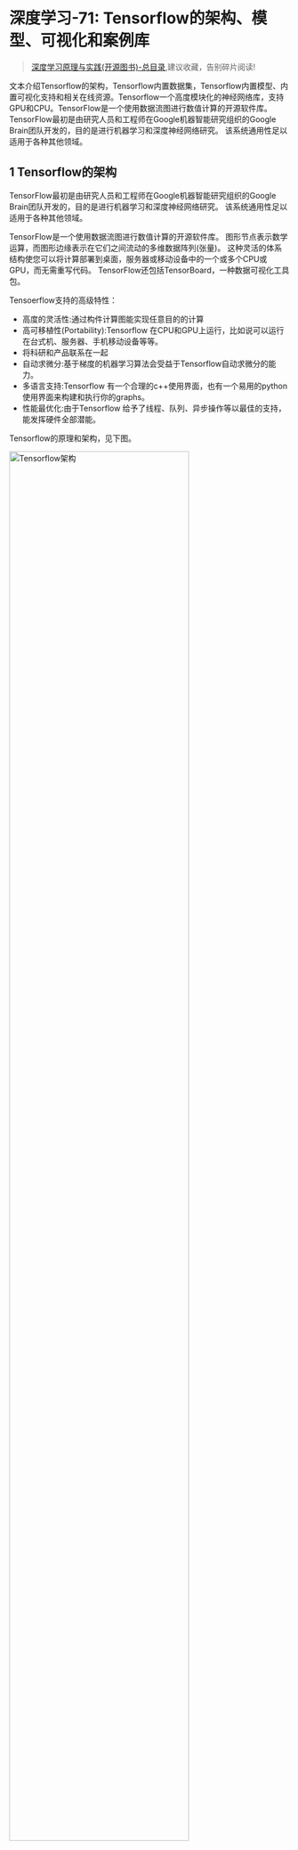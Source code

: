 # 深度学习-71: Tensorflow的架构、模型、可视化和案例库

> [深度学习原理与实践(开源图书)-总目录](https://blog.csdn.net/shareviews/article/details/83040730),建议收藏，告别碎片阅读!

文本介绍Tensorflow的架构，Tensorflow内置数据集，Tensorflow内置模型、内置可视化支持和相关在线资源。Tensorflow一个高度模块化的神经网络库，支持GPU和CPU。TensorFlow是一个使用数据流图进行数值计算的开源软件库。TensorFlow最初是由研究人员和工程师在Google机器智能研究组织的Google Brain团队开发的，目的是进行机器学习和深度神经网络研究。 该系统通用性足以适用于各种其他领域。

## 1 Tensorflow的架构

TensorFlow最初是由研究人员和工程师在Google机器智能研究组织的Google Brain团队开发的，目的是进行机器学习和深度神经网络研究。 该系统通用性足以适用于各种其他领域。

TensorFlow是一个使用数据流图进行数值计算的开源软件库。 图形节点表示数学运算，而图形边缘表示在它们之间流动的多维数据阵列(张量)。 这种灵活的体系结构使您可以将计算部署到桌面，服务器或移动设备中的一个或多个CPU或GPU，而无需重写代码。 TensorFlow还包括TensorBoard，一种数据可视化工具包。

Tensoerflow支持的高级特性：

- 高度的灵活性:通过构件计算图能实现任意目的的计算
- 高可移植性(Portability):Tensorflow 在CPU和GPU上运行，比如说可以运行在台式机、服务器、手机移动设备等等。
- 将科研和产品联系在一起
- 自动求微分:基于梯度的机器学习算法会受益于Tensorflow自动求微分的能力。
- 多语言支持:Tensorflow 有一个合理的c++使用界面，也有一个易用的python使用界面来构建和执行你的graphs。
- 性能最优化:由于Tensorflow 给予了线程、队列、异步操作等以最佳的支持，能发挥硬件全部潜能。 

Tensorflow的原理和架构，见下图。

<img src="../images/1-basic-tf-architecture-color.png" width = "80%" height = "80%" div align=center alt="Tensorflow架构"/>

## 2 Tensorflow的数据集

### 2.1 波斯顿房价回归数据集

- 数据集取自卡内基梅隆大学维护的StatLib库。

```python
from tensorflow.python import keras
(x_train, y_train), (x_test, y_test) = keras.datasets.boston_housing.load_data()
```

### 2.2 IMDB电影影评情感分类

- 训练集：25000条评论，正面评价标为1，负面评价标为0
- 测试集：25000条评论

```python
from tensorflow.python import keras
(x_train, y_train), (x_test, y_test) = keras.datasets.imdb.load_data(path="imdb.npz",
```

### 2.3 路透社新闻专线主题分类

总数据集：11228条新闻专线，46个主题。

```python
from tensorflow.python import keras
(x_train, y_train), (x_test, y_test) = keras.datasets.reuters.load_data(path="reuters.npz", ....)
```

### 2.4 手写数字MNIST数据集

- 训练集：60000张灰色图像，大小28*28，共10类（0-9）
- 测试集：10000张灰色图像，大小28*28

```python
from tensorflow.python import keras
(x_train, y_train), (x_test, y_test) = keras.datasets.mnist.load_data()
```

### 2.5 时尚MNIST数据库(鞋服裙帽)

- MNIST已经被玩坏了！用时尚MNIST替换吧!
- 训练集：60000张灰色图像，大小28*28，共10类（0-9）
- 测试集：10000张灰色图像，大小28*28

```python
from tensorflow.python import keras
(x_train, y_train), (x_test, y_test) = keras.datasets.mnist.load_data()
```

### 2.6 CIFAR10小图像

- 训练集：50000张彩色图像，大小32*32，被分成10类
- 测试集：10000张彩色图像，大小32*32

```python
from tensorflow.python import keras
(x_train, y_train), (x_test, y_test) = keras.datasets.cifar10.load_data()
```

### 2.7 CIFAR100小图像

- 训练集：50000张彩色图像，大小32*32，被分成100类
- 测试集：10000张彩色图像，大小32*32

```python
from tensorflow.python import keras
(x_train, y_train), (x_test, y_test) = keras.datasets.cifar100.load_data()
```

## 3 Tensorflow的内置模型

[TensorFlow Model Zoo](https://github.com/tensorflow/models)

- 官方模型是使用TensorFlow的高级API的示例模型的集合。 它们旨在通过最新的稳定TensorFlow API进行良好维护，测试并保持最新。 它们还应进行合理优化，以便在保持易读性的同时实现快速性能。 我们特别推荐新的TensorFlow用户从这里开始。

- 研究模型是研究人员在TensorFlow中实施的大量模型。 它们没有得到官方支持或在发布分支中可用; 由个体研究人员来维护模型和/或提供问题和拉取请求的支持。

Tensorflow支持Keras的API。Keras提供了预训练的深度学习模型，这些模型可用于预测，特征提取和微调。Keras接口的模型使用方法，请参考文档[Keras Application](https://keras.io/applications/)。

使用[Keras Applications](https://github.com/keras-team/keras-applications)和2012年ILSVRC ImageNet验证集上的TensorFlow后端获得top-k错误，可能与原始版本略有不同。除NASNetLarge（331x331），InceptionV3（299x299），InceptionResNetV2（299x299）和Xception（299x299）外，所有型号的输入大小均为224x224。

使用ImageNet训练的权重进行图像分类的Keras模型：

- Xception
- VGG16
- VGG19
- ResNet50
- InceptionV3
- InceptionResNetV2
- MobileNet
- DenseNet
- NASNet
- MobileNetV2

![Keras内置模型](../images/7-engine-keras-models-compare.png)</br>
数据说明: Top-1和Top-5准确度是指模型在ImageNet验证数据集上的性能。</br>
数据来源：keras-team/keras-applications

## 4 TensorFlow的可视化支持

你将使用TensorFlow进行的计算 - 比如训练一个庞大的深度神经网络 - 可能是复杂和令人困惑的。为了更容易理解，调试和优化TensorFlow程序，我们提供了一套名为TensorBoard的可视化工具。您可以使用TensorBoard可视化您的TensorFlow图，绘制有关图表执行的量化指标，并显示其他数据，如通过它的图像。

使用TensorBoard的第一步从TensorFlow运行中获取数据,获取数据的操作成为摘要操作或汇总操作。摘要操作包含2个步骤: 它们生成的Tensors包含序列化的protobufs，它们写入磁盘并发送到TensorBoard。TensorBoard支持的摘要操作包括：

- tf.summary.scalar
- tf.summary.image
- tf.summary.audio
- tf.summary.text
- tf.summary.histogram

关于模型可视化的在线案例:

- [Feature Visualization: How NN build up their understanding of images](https://distill.pub/2017/feature-visualization/)
- [Deconvolution and Checkerboard Artifacts](https://distill.pub/2016/deconv-checkerboard/)
- [The Building Blocks of Interpretability](https://distill.pub/2018/building-blocks/)

## 5 在线案例、课程

- [TensorFlow Tutorials](https://www.tensorflow.org/tutorials/)
- [TensorFlow Model Zoo](https://github.com/tensorflow/models)
- [TensorFlow Course at Stanford](https://web.stanford.edu/class/cs20si/)
- [TensorFlow White Papers](https://www.tensorflow.org/about/bib)

## 系列文章

- [深度学习原理与实践(开源图书)-总目录](https://blog.csdn.net/shareviews/article/details/83040730)
- [机器学习原理与实践(开源图书)-总目录](https://blog.csdn.net/shareviews/article/details/83030331)
- [Github: 机器学习&深度学习理论与实践(开源图书)](https://github.com/media-tm/MTOpenML)

## 参考文献

- [1] Ian Goodfellow, Yoshua Bengio. [Deep Learning](http://www.deeplearningbook.org/). MIT Press. 2016.
- [2] 焦李成等. 深度学习、优化与识别. 清华大学出版社. 2017.
- [3] 佩德罗·多明戈斯. 终极算法-机器学习和人工智能如何重塑世界. 中信出版社. 2018.
- [tensorflow/tensorflow](https://github.com/tensorflow/tensorflow)
- [tensorflow/models](https://github.com/tensorflow/models)